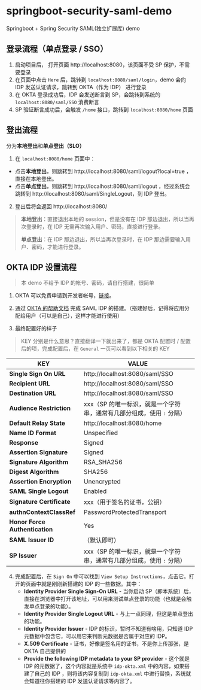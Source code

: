# springboot-security-saml-demo
Springboot + Spring Security SAML(独立扩展库) demo

## 登录流程（单点登录 / SSO）

1. 启动项目后， 打开页面 http://localhost:8080，该页面不受 SP 保护，不需要登录
2. 在页面中点击 `Here` 后，跳转到 `localhost:8080/saml/login`，demo 会向 IDP 发送认证请求，跳转到 OKTA（作为 IDP） 进行登录
3. 在 OKTA 登录成功后，IDP 会发送断言到 SP，会跳转到系统的 `localhost:8080/saml/SSO` 消费断言
4. SP 验证断言成功后，会触发 `/home` 接口，跳转到 `localhost:8080/home` 页面

## 登出流程

分为**本地登出**和**单点登出（SLO）**

1. 在 `localhost:8080/home` 页面中：
- 点击**本地登出**，则跳转到 http://localhost:8080/saml/logout?local=true ，直接在本地登出。
- 点击**单点登出**，则跳转到 http://localhost:8080/saml/logout ，经过系统会跳转到 http://localhost:8080/saml/SingleLogout，到 IDP 登出。
2. 登出后将会返回 http://localhost:8080/

> **本地登出**：直接退出本地的 session，但是没有在 IDP 那边退出，所以当再次登录时，在 IDP 无需再次输入用户、密码，直接进行登录。
>
> **单点登出**：在 IDP 那边退出，所以当再次登录时，在 IDP 那边需要输入用户、密码，才能进行登录。

## OKTA IDP 设置流程

> 本 demo 不给予 IDP 的帐号、密码，请自行搭建，很简单

1. OKTA 可以免费申请到开发者帐号，[链接](https://developer.okta.com/)。
2. 通过 [OKTA 的帮助文档](https://help.okta.com/en/prod/Content/Topics/Apps/Apps_App_Integration_Wizard_SAML.htm?cshid=ext_Apps_App_Integration_Wizard-saml) 完成 SAML IDP 的搭建。（搭建好后，记得将应用分配给用户（可以是自己），这样才能进行使用）

3. 最终配置好的样子

> KEY 分别是什么意思？直接翻译一下就出来了，都是 OKTA 配置时 / 配置后的项，完成配置后，在 `General` 一页可以看到以下相关的 KEY

| KEY                            | VALUE                                                        |
| ------------------------------ | ------------------------------------------------------------ |
| **Single Sign On URL**         | http://localhost:8080/saml/SSO                               |
| **Recipient URL**              | http://localhost:8080/saml/SSO                               |
| **Destination URL**            | http://localhost:8080/saml/SSO                               |
| **Audience Restriction**       | xxx（SP 的唯一标识，就是一个字符串，通常有几部分组成，使用 `:` 分隔） |
| **Default Relay State**        | http://localhost:8080/home                                   |
| **Name ID Format**             | Unspecified                                                  |
| **Response**                   | Signed                                                       |
| **Assertion Signature**        | Signed                                                       |
| **Signature Algorithm**        | RSA_SHA256                                                   |
| **Digest Algorithm**           | SHA256                                                       |
| **Assertion Encryption**       | Unencrypted                                                  |
| **SAML Single Logout**         | Enabled                                                      |
| **Signature Certificate**      | xxx（用于签名的证书，公钥）                                  |
| **authnContextClassRef**       | PasswordProtectedTransport                                   |
| **Honor Force Authentication** | Yes                                                          |
| **SAML Issuer ID**             | （默认即可）                                                 |
| **SP Issuer**                  | xxx（SP 的唯一标识，就是一个字符串，通常有几部分组成，使用 `:` 分隔） |

4. 完成配置后，在 `Sign On` 中可以找到 `View Setup Instructions`，点击它。打开的页面中就是刚刚新搭建的 IDP 的一些数据。其中：
   - **Identity Provider Single Sign-On URL** - 当你启动 SP（即本系统）后，直接在浏览器中打开该地址，可以用来测试单点登录的功能（也就是会触发单点登录的功能）。
   - **Identity Provider Single Logout URL** - 与上一点同理，但这是单点登出的功能。
   - **Identity Provider Issuer** - IDP 的标识，暂时不知道有啥用，只知道 IDP 元数据中包含它，可以用它来判断元数据是否属于对应的 IDP。
   - **X.509 Certificate** - 证书，好像是签名用的证书，不是你上传那张，是 OKTA 自己提供的
   - **Provide the following IDP metadata to your SP provider** - 这个就是 IDP 的元数据了，这个内容就是系统中 `idp-okta.xml` 中的内容，如果搭建了自己的 IDP ，则将该内容复制到 `idp-okta.xml` 中进行替换，系统就会知道往你搭建的 IDP 发送认证请求等内容了。
